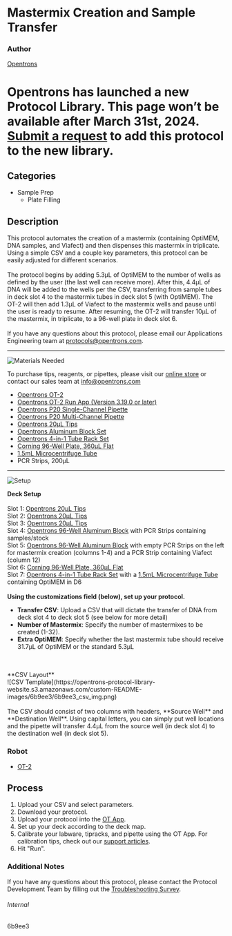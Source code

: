 # Mastermix Creation and Sample Transfer

### Author
[Opentrons](https://opentrons.com/)


# Opentrons has launched a new Protocol Library. This page won’t be available after March 31st, 2024. [Submit a request](https://docs.google.com/forms/d/e/1FAIpQLSdYYp9QCKow4nn0KlCVsMS3HX0eJ0N9O7-erajKvcpT0lWbSg/viewform) to add this protocol to the new library.

## Categories
* Sample Prep
	* Plate Filling


## Description
This protocol automates the creation of a mastermix (containing OptiMEM, DNA samples, and Viafect) and then dispenses this mastermix in triplicate. Using a simple CSV and a couple key parameters, this protocol can be easily adjusted for diifferent scenarios.</br>
</br>
The protocol begins by adding 5.3µL of OptiMEM to the number of wells as defined by the user (the last well can receive more). After this, 4.4µL of DNA will be added to the wells per the CSV, transferring from sample tubes in deck slot 4 to the mastermix tubes in deck slot 5 (with OptiMEM). The OT-2 will then add 1.3µL of Viafect to the mastermix wells and pause until the user is ready to resume. After resuming, the OT-2 will transfer 10µL of the mastermix, in triplicate, to a 96-well plate in deck slot 6.</br>
</br>
If you have any questions about this protocol, please email our Applications Engineering team at [protocols@opentrons.com](mailto:protocols@opentrons.com).

---
![Materials Needed](https://s3.amazonaws.com/opentrons-protocol-library-website/custom-README-images/001-General+Headings/materials.png)

To purchase tips, reagents, or pipettes, please visit our [online store](https://shop.opentrons.com/) or contact our sales team at [info@opentrons.com](mailto:info@opentrons.com)

* [Opentrons OT-2](https://shop.opentrons.com/collections/ot-2-robot/products/ot-2)
* [Opentrons OT-2 Run App (Version 3.19.0 or later)](https://opentrons.com/ot-app/)
* [Opentrons P20 Single-Channel Pipette](https://shop.opentrons.com/collections/ot-2-pipettes/products/single-channel-electronic-pipette)
* [Opentrons P20 Multi-Channel Pipette](https://shop.opentrons.com/collections/ot-2-pipettes/products/8-channel-electronic-pipette)
* [Opentrons 20µL Tips](https://shop.opentrons.com/collections/opentrons-tips)
* [Opentrons Aluminum Block Set](https://shop.opentrons.com/collections/hardware-modules/products/aluminum-block-set)
* [Opentrons 4-in-1 Tube Rack Set](https://shop.opentrons.com/collections/verified-labware/products/tube-rack-set-1)
* [Corning 96-Well Plate, 360µL Flat](https://labware.opentrons.com/corning_96_wellplate_360ul_flat?category=wellPlate)
* [1.5mL Microcentrifuge Tube](https://shop.opentrons.com/collections/verified-consumables/products/nest-microcentrifuge-tubes)
* PCR Strips, 200µL



---
![Setup](https://s3.amazonaws.com/opentrons-protocol-library-website/custom-README-images/001-General+Headings/Setup.png)


**Deck Setup**</br>
</br>
Slot 1: [Opentrons 20µL Tips](https://shop.opentrons.com/collections/opentrons-tips)</br>
Slot 2: [Opentrons 20µL Tips](https://shop.opentrons.com/collections/opentrons-tips)</br>
Slot 3: [Opentrons 20µL Tips](https://shop.opentrons.com/collections/opentrons-tips)</br>
Slot 4: [Opentrons 96-Well Aluminum Block](https://shop.opentrons.com/collections/hardware-modules/products/aluminum-block-set) with PCR Strips containing samples/stock</br>
Slot 5: [Opentrons 96-Well Aluminum Block](https://shop.opentrons.com/collections/hardware-modules/products/aluminum-block-set) with empty PCR Strips on the left for mastermix creation (columns 1-4) and a PCR Strip containing Viafect (column 12)</br>
Slot 6: [Corning 96-Well Plate, 360µL Flat](https://labware.opentrons.com/corning_96_wellplate_360ul_flat?category=wellPlate)</br>
Slot 7: [Opentrons 4-in-1 Tube Rack Set](https://shop.opentrons.com/collections/verified-labware/products/tube-rack-set-1) with a [1.5mL Microcentrifuge Tube](https://shop.opentrons.com/collections/verified-consumables/products/nest-microcentrifuge-tubes) containing OptiMEM in D6</br>
</br>
**Using the customizations field (below), set up your protocol.**
* **Transfer CSV**: Upload a CSV that will dictate the transfer of DNA from deck slot 4 to deck slot 5 (see below for more detail)
* **Number of Mastermix**: Specify the number of mastermixes to be created (1-32).
* **Extra OptiMEM**: Specify whether the last mastermix tube should receive 31.7µL of OptiMEM or the standard 5.3µL
</br>
</br>
**CSV Layout**</br>
![CSV Template](https://opentrons-protocol-library-website.s3.amazonaws.com/custom-README-images/6b9ee3/6b9ee3_csv_img.png)
</br>
</br>
The CSV should consist of two columns with headers, **Source Well** and **Destination Well**. Using capital letters, you can simply put well locations and the pipette will transfer 4.4µL from the source well (in deck slot 4) to the destination well (in deck slot 5).

### Robot
* [OT-2](https://opentrons.com/ot-2)

## Process

1. Upload your CSV and select parameters.
2. Download your protocol.
3. Upload your protocol into the [OT App](https://opentrons.com/ot-app).
4. Set up your deck according to the deck map.
5. Calibrate your labware, tipracks, and pipette using the OT App. For calibration tips, check out our [support articles](https://support.opentrons.com/en/collections/1559720-guide-for-getting-started-with-the-ot-2).
6. Hit "Run".

### Additional Notes
If you have any questions about this protocol, please contact the Protocol Development Team by filling out the [Troubleshooting Survey](https://protocol-troubleshooting.paperform.co/).

###### Internal
6b9ee3
